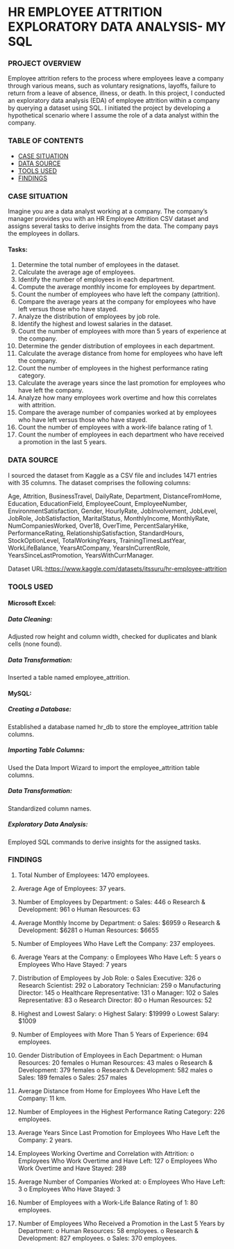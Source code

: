 # HR EMPLOYEE ATTRITION EXPLORATORY DATA ANALYSIS- MY SQL

### PROJECT OVERVIEW

Employee attrition refers to the process where employees leave a company through various means, such as voluntary resignations, layoffs, failure to return from a leave of absence, illness, or death. In this project, I conducted an exploratory data analysis (EDA) of employee attrition within a company by querying a dataset using SQL. I initiated the project by developing a hypothetical scenario where I assume the role of a data analyst within the company.

### TABLE OF CONTENTS

- [CASE SITUATION](#case-situation)
- [DATA SOURCE](#data-source)
- [TOOLS USED](#tools-used)
- [FINDINGS](#findings)
  
### CASE SITUATION


Imagine you are a data analyst working at a company. The company’s manager provides you with an HR Employee Attrition CSV dataset and assigns several tasks to derive insights from the data. The company pays the employees in dollars.

#### Tasks:
1.	Determine the total number of employees in the dataset.
2.	Calculate the average age of employees.
3.	Identify the number of employees in each department.
4.	Compute the average monthly income for employees by department.
5.	Count the number of employees who have left the company (attrition).
6.	Compare the average years at the company for employees who have left versus those who have stayed.
7.	Analyze the distribution of employees by job role.
8.	Identify the highest and lowest salaries in the dataset.
9.	Count the number of employees with more than 5 years of experience at the company.
10.	Determine the gender distribution of employees in each department.
11.	Calculate the average distance from home for employees who have left the company.
12.	Count the number of employees in the highest performance rating category.
13.	Calculate the average years since the last promotion for employees who have left the company.
14.	Analyze how many employees work overtime and how this correlates with attrition.
15.	Compare the average number of companies worked at by employees who have left versus those who have stayed.
16.	Count the number of employees with a work-life balance rating of 1.
17.	Count the number of employees in each department who have received a promotion in the last 5 years.

### DATA SOURCE

I sourced the dataset from Kaggle as a CSV file and includes 1471 entries with 35 columns. The dataset comprises the following columns:

Age, Attrition, BusinessTravel, DailyRate, Department, DistanceFromHome, Education, EducationField, EmployeeCount, EmployeeNumber, EnvironmentSatisfaction, Gender, HourlyRate, JobInvolvement, JobLevel, JobRole, JobSatisfaction, MaritalStatus, MonthlyIncome, MonthlyRate, NumCompaniesWorked, Over18, OverTime, PercentSalaryHike, PerformanceRating, RelationshipSatisfaction, StandardHours, StockOptionLevel, TotalWorkingYears, TrainingTimesLastYear, WorkLifeBalance, YearsAtCompany, YearsInCurrentRole, YearsSinceLastPromotion, YearsWithCurrManager.

Dataset URL:https://www.kaggle.com/datasets/itssuru/hr-employee-attrition

### TOOLS USED

#### Microsoft Excel:

##### Data Cleaning: 
Adjusted row height and column width, checked for duplicates and blank cells (none found).

##### Data Transformation: 
Inserted a table named employee_attrition.

#### MySQL:
##### Creating a Database: 
Established a database named hr_db to store the employee_attrition table columns.

##### Importing Table Columns: 
Used the Data Import Wizard to import the employee_attrition table columns.

##### Data Transformation: 
Standardized column names.

##### Exploratory Data Analysis: 
Employed SQL commands to derive insights for the assigned tasks.

### FINDINGS

1.	Total Number of Employees:  1470 employees.

2.	Average Age of Employees:  37 years.

3.	Number of Employees by Department: 
o	Sales: 446 
o	Research & Development: 961 
o	Human Resources: 63 

4.	Average Monthly Income by Department:
o	Sales: $6959
o	Research & Development: $6281
o	Human Resources: $6655

5.	Number of Employees Who Have Left the Company: 237 employees.

6.	Average Years at the Company:
o	Employees Who Have Left: 5 years
o	Employees Who Have Stayed: 7 years

7.	Distribution of Employees by Job Role:
o	Sales Executive: 326
o	Research Scientist: 292
o	Laboratory Technician: 259
o	Manufacturing Director: 145
o	Healthcare Representative: 131
o	Manager: 102
o	Sales Representative: 83
o	Research Director: 80
o	Human Resources: 52

8.	Highest and Lowest Salary:
o	Highest Salary: $19999
o	Lowest Salary: $1009

9.	Number of Employees with More Than 5 Years of Experience: 694 employees.

10.	Gender Distribution of Employees in Each Department: 
o	Human Resources: 20 females
o	Human Resources: 43 males
o	Research & Development: 379 females
o	Research & Development: 582 males
o	Sales: 189 females
o	Sales: 257 males

11.	Average Distance from Home for Employees Who Have Left the Company: 11 km.

12.	Number of Employees in the Highest Performance Rating Category: 226 employees.

13.	Average Years Since Last Promotion for Employees Who Have Left the Company: 2 years.

14.	Employees Working Overtime and Correlation with Attrition:
o	Employees Who Work Overtime and Have Left: 127
o	Employees Who Work Overtime and Have Stayed: 289

15.	Average Number of Companies Worked at:
o	Employees Who Have Left: 3
o	Employees Who Have Stayed: 3

16.	Number of Employees with a Work-Life Balance Rating of 1: 80 employees.

17.	Number of Employees Who Received a Promotion in the Last 5 Years by Department:
o	Human Resources: 58 employees.
o	Research & Development: 827 employees.
o	Sales: 370 employees.


